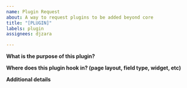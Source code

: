 ```yaml
---
name: Plugin Request
about: A way to request plugins to be added beyond core
title: "[PLUGIN]"
labels: plugin
assignees: djzara

---
```


**What is the purpose of this plugin?**


**Where does this plugin hook in? (page layout, field type, widget, etc)**


**Additional details**
